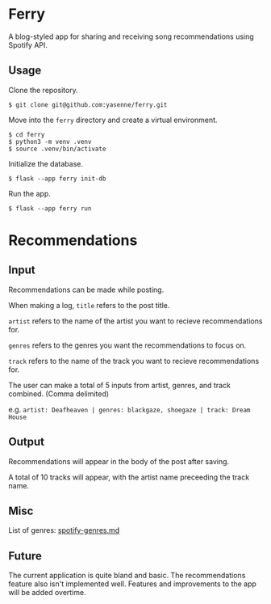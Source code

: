 # Ferry
A blog-styled app for sharing and receiving song recommendations using Spotify API.

## Usage
Clone the repository.

``````
$ git clone git@github.com:yasenne/ferry.git
``````

Move into the ```ferry``` directory and create a virtual environment.

``````
$ cd ferry
$ python3 -m venv .venv
$ source .venv/bin/activate
``````

Initialize the database.

``````
$ flask --app ferry init-db
``````

Run the app.

``````
$ flask --app ferry run
``````

# Recommendations
## Input
Recommendations can be made while posting.

When making a log, ```title``` refers to the post title.

```artist``` refers to the name of the artist you want to recieve recommendations for. 

```genres``` refers to the genres you want the recommendations to focus on.

```track``` refers to the name of the track you want to recieve recommendations for.

The user can make a total of 5 inputs from artist, genres, and track combined. (Comma delimited)

e.g. ```artist: Deafheaven | genres: blackgaze, shoegaze | track: Dream House```

## Output
Recommendations will appear in the body of the post after saving.

A total of 10 tracks will appear, with the artist name preceeding the track name.

## Misc
List of genres: [spotify-genres.md](https://gist.github.com/andytlr/4104c667a62d8145aa3a)

## Future
The current application is quite bland and basic. The recommendations feature also isn't implemented well. Features and improvements to the app will be added overtime. 

